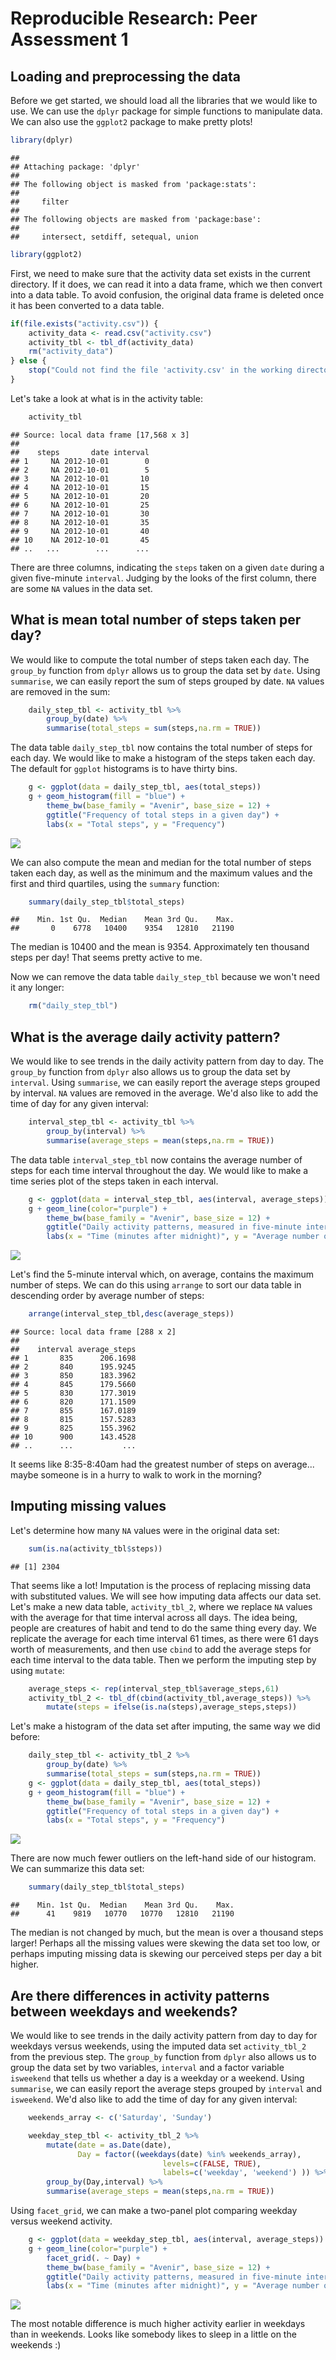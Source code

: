 # Reproducible Research: Peer Assessment 1


## Loading and preprocessing the data
Before we get started, we should load all the libraries that we would like to use. We can use the `dplyr` package for simple functions to manipulate data. We can also use the `ggplot2` package to make pretty plots!

```r
library(dplyr)
```

```
## 
## Attaching package: 'dplyr'
## 
## The following object is masked from 'package:stats':
## 
##     filter
## 
## The following objects are masked from 'package:base':
## 
##     intersect, setdiff, setequal, union
```

```r
library(ggplot2)
```

First, we need to make sure that the activity data set exists in the current directory. If it does, we can read it into a data frame, which we then convert into a data table. To avoid confusion, the original data frame is deleted once it has been converted to a data table.

```r
if(file.exists("activity.csv")) {
    activity_data <- read.csv("activity.csv")
    activity_tbl <- tbl_df(activity_data)
    rm("activity_data")
} else {
    stop("Could not find the file 'activity.csv' in the working directory")
}
```

Let's take a look at what is in the activity table:

```r
    activity_tbl
```

```
## Source: local data frame [17,568 x 3]
## 
##    steps       date interval
## 1     NA 2012-10-01        0
## 2     NA 2012-10-01        5
## 3     NA 2012-10-01       10
## 4     NA 2012-10-01       15
## 5     NA 2012-10-01       20
## 6     NA 2012-10-01       25
## 7     NA 2012-10-01       30
## 8     NA 2012-10-01       35
## 9     NA 2012-10-01       40
## 10    NA 2012-10-01       45
## ..   ...        ...      ...
```

There are three columns, indicating the `steps` taken on a given `date` during a given five-minute `interval`. Judging by the looks of the first column, there are some `NA` values in the data set.

## What is mean total number of steps taken per day?
We would like to compute the total number of steps taken each day. The `group_by` function from `dplyr` allows us to group the data set by `date`. Using `summarise`, we can easily report the sum of steps grouped by date. `NA` values are removed in the sum:

```r
    daily_step_tbl <- activity_tbl %>%
        group_by(date) %>%
        summarise(total_steps = sum(steps,na.rm = TRUE))
```

The data table `daily_step_tbl` now contains the total number of steps for each day. We would like to make a histogram of the steps taken each day. The default for `ggplot` histograms is to have thirty bins.

```r
    g <- ggplot(data = daily_step_tbl, aes(total_steps))
    g + geom_histogram(fill = "blue") + 
        theme_bw(base_family = "Avenir", base_size = 12) + 
        ggtitle("Frequency of total steps in a given day") +
        labs(x = "Total steps", y = "Frequency")
```

![](PA1_template_files/figure-html/unnamed-chunk-5-1.png) 

We can also compute the mean and median for the total number of steps taken each day, as well as the minimum and the maximum values and the first and third quartiles, using the `summary` function:

```r
    summary(daily_step_tbl$total_steps)
```

```
##    Min. 1st Qu.  Median    Mean 3rd Qu.    Max. 
##       0    6778   10400    9354   12810   21190
```

The median is 10400 and the mean is 9354. Approximately ten thousand steps per day! That seems pretty active to me.

Now we can remove the data table `daily_step_tbl` because we won't need it any longer:

```r
    rm("daily_step_tbl")
```

## What is the average daily activity pattern?
We would like to see trends in the daily activity pattern from day to day. The `group_by` function from `dplyr` also allows us to group the data set by `interval`. Using `summarise`, we can easily report the average steps grouped by interval. `NA` values are removed in the average. We'd also like to add the time of day for any given interval:

```r
    interval_step_tbl <- activity_tbl %>%
        group_by(interval) %>%
        summarise(average_steps = mean(steps,na.rm = TRUE))
```

The data table `interval_step_tbl` now contains the average number of steps for each time interval throughout the day. We would like to make a time series plot of the steps taken in each interval.

```r
    g <- ggplot(data = interval_step_tbl, aes(interval, average_steps))
    g + geom_line(color="purple") + 
        theme_bw(base_family = "Avenir", base_size = 12) + 
        ggtitle("Daily activity patterns, measured in five-minute intervals") +
        labs(x = "Time (minutes after midnight)", y = "Average number of steps")
```

![](PA1_template_files/figure-html/unnamed-chunk-9-1.png) 

Let's find the 5-minute interval which, on average, contains the maximum number of steps. We can do this using `arrange` to sort our data table in descending order by average number of steps:

```r
    arrange(interval_step_tbl,desc(average_steps))
```

```
## Source: local data frame [288 x 2]
## 
##    interval average_steps
## 1       835      206.1698
## 2       840      195.9245
## 3       850      183.3962
## 4       845      179.5660
## 5       830      177.3019
## 6       820      171.1509
## 7       855      167.0189
## 8       815      157.5283
## 9       825      155.3962
## 10      900      143.4528
## ..      ...           ...
```

It seems like 8:35-8:40am had the greatest number of steps on average... maybe someone is in a hurry to walk to work in the morning?

## Imputing missing values
Let's determine how many `NA` values were in the original data set:

```r
    sum(is.na(activity_tbl$steps))
```

```
## [1] 2304
```

That seems like a lot! Imputation is the process of replacing missing data with substituted values. We will see how imputing data affects our data set. Let's make a new data table, `activity_tbl_2`, where we replace `NA` values with the average for that time interval across all days. The idea being, people are creatures of habit and tend to do the same thing every day. We replicate the average for each time interval 61 times, as there were 61 days worth of measurements, and then use `cbind` to add the average steps for each time interval to the data table. Then we perform the imputing step by using `mutate`:


```r
    average_steps <- rep(interval_step_tbl$average_steps,61)
    activity_tbl_2 <- tbl_df(cbind(activity_tbl,average_steps)) %>%
        mutate(steps = ifelse(is.na(steps),average_steps,steps))
```

Let's make a histogram of the data set after imputing, the same way we did before:

```r
    daily_step_tbl <- activity_tbl_2 %>%
        group_by(date) %>%
        summarise(total_steps = sum(steps,na.rm = TRUE))
    g <- ggplot(data = daily_step_tbl, aes(total_steps))
    g + geom_histogram(fill = "blue") + 
        theme_bw(base_family = "Avenir", base_size = 12) + 
        ggtitle("Frequency of total steps in a given day") +
        labs(x = "Total steps", y = "Frequency")
```

![](PA1_template_files/figure-html/unnamed-chunk-13-1.png) 

There are now much fewer outliers on the left-hand side of our histogram. We can summarize this data set:

```r
    summary(daily_step_tbl$total_steps)
```

```
##    Min. 1st Qu.  Median    Mean 3rd Qu.    Max. 
##      41    9819   10770   10770   12810   21190
```

The median is not changed by much, but the mean is over a thousand steps larger! Perhaps all the missing values  were skewing the data set too low, or perhaps imputing missing data is skewing our perceived steps per day a bit higher.

## Are there differences in activity patterns between weekdays and weekends?
We would like to see trends in the daily activity pattern from day to day for weekdays versus weekends, using the imputed data set `activity_tbl_2` from the previous step. The `group_by` function from `dplyr` also allows us to group the data set by two variables, `interval` and a factor variable `isweekend` that tells us whether a day is a weekday or a weekend. Using `summarise`, we can easily report the average steps grouped by `interval` and `isweekend`. We'd also like to add the time of day for any given interval:

```r
    weekends_array <- c('Saturday', 'Sunday')

    weekday_step_tbl <- activity_tbl_2 %>%
        mutate(date = as.Date(date),
               Day = factor((weekdays(date) %in% weekends_array),
                                  levels=c(FALSE, TRUE),
                                  labels=c('weekday', 'weekend') )) %>%
        group_by(Day,interval) %>%
        summarise(average_steps = mean(steps,na.rm = TRUE))
```

Using `facet_grid`, we can make a two-panel plot comparing weekday versus weekend activity.


```r
    g <- ggplot(data = weekday_step_tbl, aes(interval, average_steps))
    g + geom_line(color="purple") + 
        facet_grid(. ~ Day) +
        theme_bw(base_family = "Avenir", base_size = 12) + 
        ggtitle("Daily activity patterns, measured in five-minute intervals") +
        labs(x = "Time (minutes after midnight)", y = "Average number of steps")
```

![](PA1_template_files/figure-html/unnamed-chunk-16-1.png) 

The most notable difference is much higher activity earlier in weekdays than in weekends. Looks like somebody likes to sleep in a little on the weekends :)
